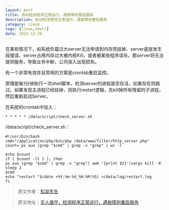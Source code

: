 ```yaml
---
layout: post
title: 自动检测程序正常运行，遇故障则重启服务
description: 自动检测程序正常运行，遇故障则重启服务
category: Linux
tags: [linux,shell]
date: 2015-12-29
---
```

在某些情况下，如系统负载过大server无法申请到内存而挂掉、server底层发生段错误、server占用内存过大被内核Kill，或者被某些程序误杀。那server将无法提供服务，导致业务中断，公司收入出现损失。

有一个非常有效并且常用的方案是crontab重启监控。

原理是每1分钟执行一次shell脚本，检测server的进程是否存活，如果存在则跳过。如果发现主进程已经挂掉，则执行restart逻辑，先kill掉所有残留的子进程，然后重新启动Server。
<!-- more -->

在系统的crontab中加入：

    * * * * * /data/script/check_server.sh

/data/script/check_server.sh：

    #!/usr/bin/bash
    cmd="/application/php/bin/php /data/www/filter/http_server.php"
    count=`ps aux |grep "$cmd" | grep -v "grep" | wc -l`
     
    echo $count
    if [ $count -lt 1 ]; then
    ps aux |grep "$cmd" | grep -v "grep"| awk '{print $2}'|xargs kill -9
    sleep 2
    $cmd
    echo "restart "$(date +%Y-%m-%d_%H:%M:%S) >/data/log/restart.log
    fi

> 原文作者：[松鼠先生](http://blog.41ms.com/post/42.html)

> 原文地址：[无人值守，检测程序正常运行，遇故障则重启服务](http://blog.41ms.com/post/42.html)